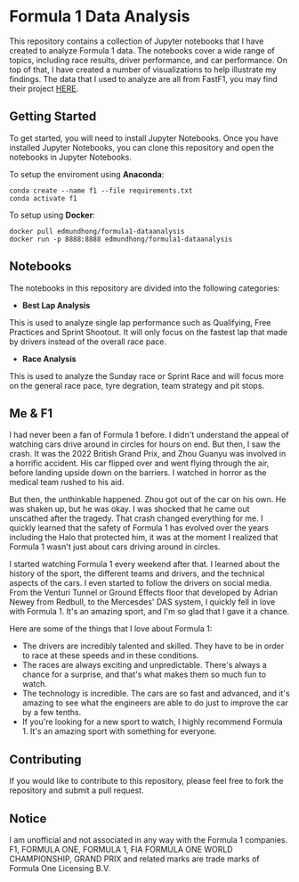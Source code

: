 # Formula 1 Data Analysis

This repository contains a collection of Jupyter notebooks that I have created to analyze Formula 1 data. The notebooks cover a wide range of topics, including race results, driver performance, and car performance. On top of that, I have created a number of visualizations to help illustrate my findings. The data that I used to analyze are all from FastF1, you may find their project [HERE](https://github.com/theOehrly/Fast-F1).

## Getting Started

To get started, you will need to install Jupyter Notebooks. Once you have installed Jupyter Notebooks, you can clone this repository and open the notebooks in Jupyter Notebooks.

To setup the enviroment using **Anaconda**:
```commandline
conda create --name f1 --file requirements.txt
conda activate f1
```

To setup using **Docker**:
```commandline
docker pull edmundhong/formula1-dataanalysis
docker run -p 8888:8888 edmundhong/formula1-dataanalysis
```

## Notebooks

The notebooks in this repository are divided into the following categories:

* **Best Lap Analysis**

This is used to analyze single lap performance such as Qualifying, Free Practices and Sprint Shootout. It will only focus on the fastest lap that made by drivers instead of the overall race pace.

* **Race Analysis**

This is used to analyze the Sunday race or Sprint Race and will focus more on the general race pace, tyre degration, team strategy and pit stops.

## Me & F1

I had never been a fan of Formula 1 before. I didn't understand the appeal of watching cars drive around in circles for hours on end. But then, I saw the crash. It was the 2022 British Grand Prix, and Zhou Guanyu was involved in a horrific accident. His car flipped over and went flying through the air, before landing upside down on the barriers. I watched in horror as the medical team rushed to his aid.

But then, the unthinkable happened. Zhou got out of the car on his own. He was shaken up, but he was okay. I was shocked that he came out unscathed after the tragedy. That crash changed everything for me. I quickly learned that the safety of Formula 1 has evolved over the years including the Halo that protected him, it was at the moment I realized that Formula 1 wasn't just about cars driving around in circles.

I started watching Formula 1 every weekend after that. I learned about the history of the sport, the different teams and drivers, and the technical aspects of the cars. I even started to follow the drivers on social media. From the Venturi Tunnel or Ground Effects floor that developed by Adrian Newey from Redbull, to the Mercesdes' DAS system, I quickly fell in love with Formula 1. It's an amazing sport, and I'm so glad that I gave it a chance.

Here are some of the things that I love about Formula 1:
* The drivers are incredibly talented and skilled. They have to be in order to race at these speeds and in these conditions.
* The races are always exciting and unpredictable. There's always a chance for a surprise, and that's what makes them so much fun to watch.
* The technology is incredible. The cars are so fast and advanced, and it's amazing to see what the engineers are able to do just to improve the car by a few tenths.
* If you're looking for a new sport to watch, I highly recommend Formula 1. It's an amazing sport with something for everyone.

## Contributing

If you would like to contribute to this repository, please feel free to fork the repository and submit a pull request.

## Notice

I am unofficial and not associated in any way with the Formula 1 companies. F1, FORMULA ONE, FORMULA 1, FIA FORMULA ONE WORLD CHAMPIONSHIP, GRAND PRIX and related marks are trade marks of Formula One Licensing B.V.